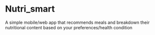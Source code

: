 # Nutri_smart
A simple mobile/web app that recommends meals and breakdown their nutritional content based on your preferences/health condition
